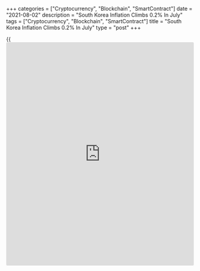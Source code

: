+++
categories = ["Cryptocurrency", "Blockchain", "SmartContract"]
date = "2021-08-02"
description = "South Korea Inflation Climbs 0.2% In July"
tags = ["Cryptocurrency", "Blockchain", "SmartContract"]
title = "South Korea Inflation Climbs 0.2% In July"
type = "post"
+++

{{<iframe id="large-banner" src="https://www.bounty.group/#slide=16.0" width="100%" height="600" scrolling="no" style="border: 0px solid rgb(216, 221, 230); border-radius: 3px;">}}

Consumer prices in South Korea were up a seasonally adjusted 0.2 percent
on month in July, Statistics Korea said on Tuesday.

That exceeded expectations for a flat reading following the 0.1 percent
decline in June.

On a yearly basis, inflation climbed 2.6 percent - again beating
forecasts for 2.4 percent, which would have been unchanged.

Core CPI was up 0.4 percent on month following the flat reading in June;
it was steady at 1.2 percent on year.

For comments and feedback [contact](https://www.playgroundfx.com/contact/): editorial@rtt[news](https://www.letsplayfx.com/blog/forex-news-website/).com

[Economic News][1]

 **What parts of the world are seeing the best (and worst) economic
performances lately? Click[here][2] to check out our [Econ Scorecard][2]
and find out! See up-to-the-moment [ranking](https://www.playgroundfx.com/blog/crypto-exchange-ranking/)s for the best and worst
performers in [GDP][2], [unemployment rate][3], [inflation][4] and much
more.**

   1. www.rtt[news](https://www.letsplayfx.com/blog/forex-news-website/).com/Content/EconomicNews.aspx
   2. www.rtt[news](https://www.letsplayfx.com/blog/forex-news-website/).com/economic-scorecard/world-rank/GDP/highest-performance.aspx
   3. www.rtt[news](https://www.letsplayfx.com/blog/forex-news-website/).com/economic-scorecard/world-rank/unemployment-rate/lowest-performance.aspx
   4. www.rtt[news](https://www.letsplayfx.com/blog/forex-news-website/).com/economic-scorecard/world-rank/CPI/highest-performance.aspx